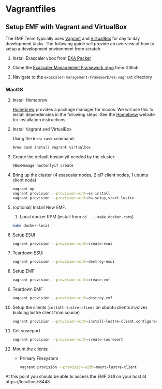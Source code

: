 # Vagrantfiles

## Setup EMF with Vagrant and VirtualBox

The EMF Team typically uses [Vagrant](https://www.vagrantup.com) and [VirtualBox](https://www.virtualbox.org/wiki/Downloads) for day to day development tasks. The following guide will provide an overview of how to setup a development environment from scratch.

1. Install Exascaler vbox from [EXA Packer](https://github.com/whamcloud/exa-packer/)

1. Clone the [Exascaler Management Framework repo](https://github.com/whamcloud/exascaler-management-framework/) from Github

1. Navigate to the `exascaler-management-framework/es-vagrant` directory

### MacOS

1. Install Homebrew

   [Homebrew](https://brew.sh/) provides a package manager for macos. We will use this to install dependencies in the following steps. See the [Homebrew](https://brew.sh) website for installation instructions.

1. Install Vagrant and VirtualBox

   Using the `brew cask` command:

   ```sh
   brew cask install vagrant virtualbox
   ```

1. Create the default hostonlyif needed by the cluster:

   ```sh
   VBoxManage hostonlyif create
   ```

1. Bring up the cluster (4 exascaler nodes, 2 el7 client nodes, 1 ubuntu client node)

   ```sh
   vagrant up
   vagrant provision --provision-with=es-install
   vagrant provision --provision-with=ha-setup,start-lustre
   ```

1. (optional) Install New EMF.

   1. Local docker RPM (install from `cd ..; make docker-rpms`)

   ```sh
   make docker-local
   ```
   
1. Setup ESUI

   ```sh
   vagrant provision --provision-with=create-esui
   ```

1. Teardown ESUI

   ```sh
   vagrant provision --provision-with=destroy-esui
   ```

1. Setup EMF

   ```sh
   vagrant provision --provision-with=create-emf
   ```

1. Teardown EMF

   ```sh
   vagrant provision --provision-with=destroy-emf
   ```

1. Setup the clients (`install-lustre-client` on ubuntu clients involves building lustre client from source)

   ```sh
   vagrant provision --provision-with=install-lustre-client,configure-lustre-client-network
   ```

1. Get sosreport

   ```sh
   vagrant provision --provision-with=create-sosreport
   ```

1. Mount the clients:

   - Primary Filesystem

     ```sh
     vagrant provision --provision-with=mount-lustre-client
     ```

At this point you should be able to access the EMF GUI on your host at https://localhost:8443
